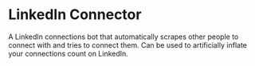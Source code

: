 # LinkedIn Connector
A LinkedIn connections bot that automatically scrapes other people to connect with and tries to connect them. Can be used to artificially inflate your connections count on LinkedIn.
